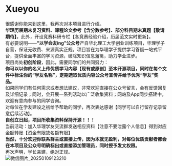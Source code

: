 # Xueyou
很感谢你能来到这里，我再次对本项目进行介绍。  
**华理历届期末复习资料、课程论文参考【含分数参考】、部分科目期末真题【敬请期待】**，此外，开设竞赛科研专栏【各竞赛经验介绍，历届范文实时更新】。  
有必要说明——**“以学会友ing”公众号**产自华北理工大学创业训练项目，华理学子自营，保证无收费、来源真实正规。项目旨在为华理学子提供学习答疑一站式平台，提供全面丰富的学习资源，破除知识信息藩篱，助力学业进步。  
项目尚处**初创阶段**，因此，需要同学们的共同努力：  
**你可以以你的名义上传优质学习内容【现有或原创】至本开源项目，同时在每个文件中标注你的“学友名称”，定期选取优质内容公众号宣传并给予优秀“学友”奖品。**  
如果同学们有任何需求或者想法建议，非常欢迎直接在公众号留言，会有反馈回复及详细记录；同时，会开展一系列活动以广泛收集资料；网站及App同步搭建中，欢迎有意向参与的同学咨询。  
对每位在学友建设之初给予帮助的同学，再次表达感谢【同学可以自行留存记录留意后续活动】。  
**自创立日起，项目所收集资料保持开源！！！**  
当前活动：加入华理学友交流群发送相应资料【注意不要泄露个人信息】得到对应金额转账【资金有限故名额有限】  
**当然，十分欢迎你联系群主或直接上传，因为本就无盈利，对每位优质贡献者都会在本项目及公众号明确标出或直接添加管理员，同时授予发文权限。**  
再次声明，学长亲建，绝对正规。  
![微信图片_20250109123210](https://github.com/user-attachments/assets/9d4f44de-04b7-4375-8436-c67a4c6e15c0)


